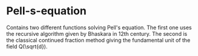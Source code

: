 # Pell-s-equation
Contains two different functions solving Pell's equation. The first one uses the recursive algorithm given by Bhaskara in 12th century. The second is the classical continued fraction method giving the fundamental unit of the field Q(\sqrt{d}). 
